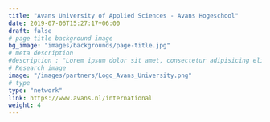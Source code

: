 ```yaml
---
title: "Avans University of Applied Sciences - Avans Hogeschool"
date: 2019-07-06T15:27:17+06:00
draft: false
# page title background image
bg_image: "images/backgrounds/page-title.jpg"
# meta description
#description : "Lorem ipsum dolor sit amet, consectetur adipisicing elit, sed do eiusmod tempor incididunt ut labore. dolore magna aliqua. Ut enim ad minim veniam, quis nostrud."
# Research image
image: "/images/partners/Logo_Avans_University.png"
# type
type: "network"
link: https://www.avans.nl/international
weight: 4
---
```

